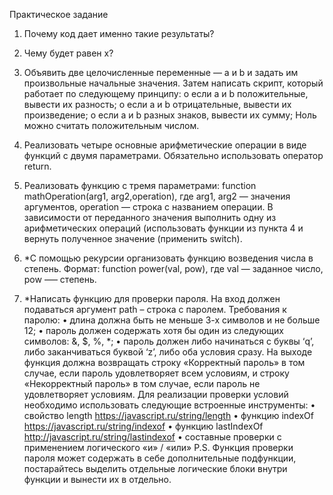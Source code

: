 Практическое задание
1. Почему код дает именно такие результаты?

2. Чему будет равен x?

3. Объявить две целочисленные переменные — a и b и задать им произвольные
начальные значения. Затем написать скрипт, который работает по следующему
принципу:
o если a и b положительные, вывести их разность;
o если а и b отрицательные, вывести их произведение;
o если а и b разных знаков, вывести их сумму;
Ноль можно считать положительным числом.
4. Реализовать четыре основные арифметические операции в виде функций с двумя
параметрами. Обязательно использовать оператор return.
5. Реализовать функцию с тремя параметрами: function mathOperation(arg1, arg2,operation), где arg1, arg2 — значения аргументов, operation — строка с названием
операции. В зависимости от переданного значения выполнить одну из
арифметических операций (использовать функции из пункта 4 и вернуть полученное
значение (применить switch).
6. *С помощью рекурсии организовать функцию возведения числа в степень. Формат:
function power(val, pow), где val — заданное число, pow –— степень.
7. *Написать функцию для проверки пароля. На вход должен подаваться аргумент path
– строка с паролем. Требования к паролю:
• длина должна быть не меньше 3-х символов и не больше 12;
• пароль должен содержать хотя бы один из следующих символов: &, $, %, *;
• пароль должен либо начинаться с буквы ‘q’, либо заканчиваться буквой ‘z’, либо
оба условия сразу.
На выходе функция должна возвращать строку «Корректный пароль» в том случае,
если пароль удовлетворяет всем условиям, и строку «Некорректный пароль» в том
случае, если пароль не удовлетворяет условиям.
Для реализации проверки условий необходимо использовать следующие
встроенные инструменты:
• свойство length https://javascript.ru/string/length
• функцию indexOf https://javascript.ru/string/indexof
• функцию lastIndexOf http://javascript.ru/string/lastindexof
• составные проверки с применением логического «и» / «или»
P.S. Функция проверки пароля может содержать в себе дополнительные
подфункции, постарайтесь выделить отдельные логические блоки внутри функции и
вынести их в отдельно.
